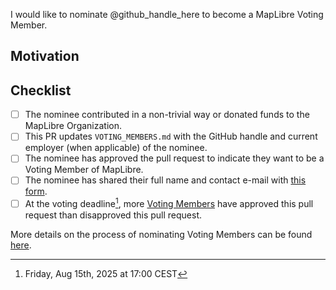 I would like to nominate @github_handle_here to become a MapLibre Voting Member.

## Motivation

<!-- Explain here why you believe your nominee should be a Voting Member. -->

## Checklist

- [ ] The nominee contributed in a non-trivial way or donated funds to the MapLibre Organization.
- [ ] This PR updates `VOTING_MEMBERS.md` with the GitHub handle and current employer (when applicable) of the nominee.
- [ ] The nominee has approved the pull request to indicate they want to be a Voting Member of MapLibre.
- [ ] The nominee has shared their full name and contact e-mail with [this form](https://share-eu1.hsforms.com/1OcrNFreTRMqPRb0_PlOt3gfn2ab).
- [ ] At the voting deadline[^1], more [Voting Members](https://github.com/maplibre/maplibre/blob/main/VOTING_MEMBERS.md) have approved this pull request than disapproved this pull request.

More details on the process of nominating Voting Members can be found [here](https://github.com/maplibre/maplibre/issues/376).

[^1]: Friday, Aug 15th, 2025 at 17:00 CEST
